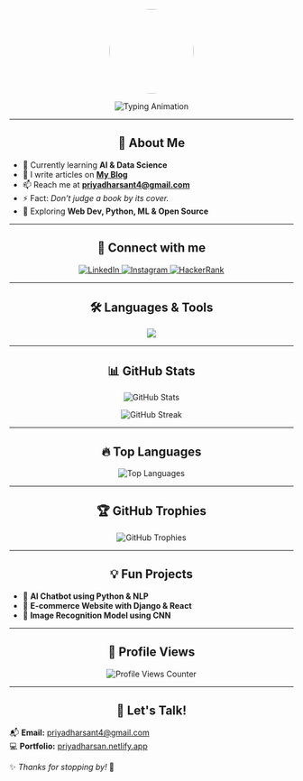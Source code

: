 
<!-- Profile Picture -->
<p align="center">
  <img src="https://github.com/Priyadharsan852484.png" width="150" height="150" style="border-radius:50%" /> 
</p> 
<p align="center">
  <img src="https://readme-typing-svg.demolab.com?font=Fira+Code&size=30&pause=1000&color=F7A41D&center=true&vCenter=true&width=500&height=50&lines=Hello,+I'm+Priyadharsan!;AI+%26+DS+Enthusiast;Tech+Explorer+Problem+Solver" alt="Typing Animation" />
</p>

---

<h2 align="center">🚀 About Me</h2>

- 🌱 Currently learning **AI & Data Science**  
- 📝 I write articles on **[My Blog](https://priyadharsan.netlify.app)**  
- 📫 Reach me at **priyadharsant4@gmail.com**  
- ⚡ Fact: *Don’t judge a book by its cover.*  
- 🎯 Exploring **Web Dev, Python, ML & Open Source**  

---

<h2 align="center">📲 Connect with me</h2>

<p align="center">
  <a href="https://linkedin.com/in/priyadharsan-t-2b5810327" target="_blank">
    <img src="https://img.shields.io/badge/LinkedIn-0A66C2?style=for-the-badge&logo=linkedin&logoColor=white" alt="LinkedIn"/>
  </a>
  <a href="https://instagram.com/priyadharsan✨🦋" target="_blank">
    <img src="https://img.shields.io/badge/Instagram-E4405F?style=for-the-badge&logo=instagram&logoColor=white" alt="Instagram"/>
  </a>
  <a href="https://www.hackerrank.com/priyadharsant4" target="_blank">
    <img src="https://img.shields.io/badge/HackerRank-32CD32?style=for-the-badge&logo=hackerrank&logoColor=white" alt="HackerRank"/>
  </a>
</p>

---

<h2 align="center">🛠️ Languages & Tools</h2>

<p align="center">
  <img src="https://skillicons.dev/icons?i=c,python,html,css,mysql" />
</p>

---

<h2 align="center">📊 GitHub Stats</h2>

<p align="center">
  <img src="https://github-readme-stats.vercel.app/api?username=Priyadharsan852484&show_icons=true&theme=tokyonight" alt="GitHub Stats" />
</p>

<p align="center">
  <img src="https://github-readme-streak-stats.herokuapp.com/?user=Priyadharsan852484&theme=tokyonight" alt="GitHub Streak" />
</p>

---

<h2 align="center">🔥 Top Languages</h2>

<p align="center">
  <img src="https://github-readme-stats.vercel.app/api/top-langs/?username=Priyadharsan852484&layout=compact&theme=tokyonight" alt="Top Languages" />
</p>

---

<h2 align="center">🏆 GitHub Trophies</h2>

<p align="center">
  <img src="https://github-profile-trophy.vercel.app/?username=Priyadharsan852484&theme=onedark" alt="GitHub Trophies" />
</p>

---

<h2 align="center">💡 Fun Projects</h2>

- 🔹 **AI Chatbot using Python & NLP**  
- 🔹 **E-commerce Website with Django & React**  
- 🔹 **Image Recognition Model using CNN**  

---

<h2 align="center">🚀 Profile Views</h2>

<p align="center">
  <img src="https://komarev.com/ghpvc/?username=Priyadharsan852484&label=Profile%20Views&color=0e75b6&style=flat" alt="Profile Views Counter" />
</p>

---

<h2 align="center">💬 Let's Talk!</h2>

📬 **Email:** [priyadharsant4@gmail.com](mailto:priyadharsant4@gmail.com)  
💻 **Portfolio:** [priyadharsan.netlify.app](https://priyadharsan.netlify.app)  

✨ _Thanks for stopping by!_ 🚀
